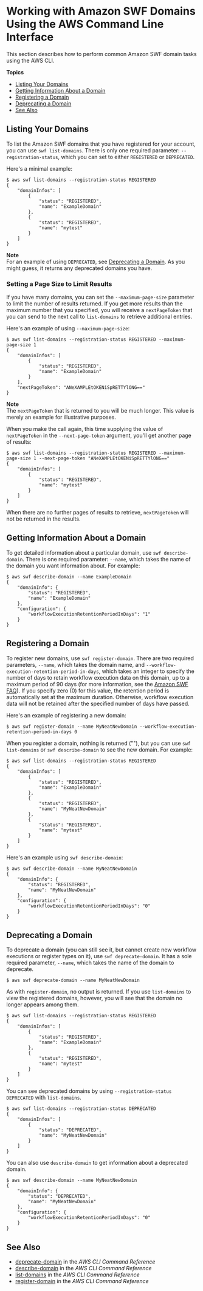 # Working with Amazon SWF Domains Using the AWS Command Line Interface<a name="cli-using-swf-domains"></a>

This section describes how to perform common Amazon SWF domain tasks using the AWS CLI\.

**Topics**
+ [Listing Your Domains](#listing-your-domains)
+ [Getting Information About a Domain](#getting-information-about-a-domain)
+ [Registering a Domain](#registering-a-domain)
+ [Deprecating a Domain](#deprecating-a-domain)
+ [See Also](#cli-using-swf-domains-see-also)

## Listing Your Domains<a name="listing-your-domains"></a>

To list the Amazon SWF domains that you have registered for your account, you can use `swf list-domains`\. There is only one required parameter: `--registration-status`, which you can set to either `REGISTERED` or `DEPRECATED`\.

Here's a minimal example:

```
$ aws swf list-domains --registration-status REGISTERED
{
    "domainInfos": [
        {
            "status": "REGISTERED",
            "name": "ExampleDomain"
        },
        {
            "status": "REGISTERED",
            "name": "mytest"
        }
    ]
}
```

**Note**  
For an example of using `DEPRECATED`, see [Deprecating a Domain](#deprecating-a-domain)\. As you might guess, it returns any deprecated domains you have\.

### Setting a Page Size to Limit Results<a name="set-page-size"></a>

If you have many domains, you can set the `--maximum-page-size` parameter to limit the number of results returned\. If you get more results than the maximum number that you specified, you will receive a `nextPageToken` that you can send to the next call to `list-domains` to retrieve additional entries\.

Here's an example of using `--maximum-page-size`:

```
$ aws swf list-domains --registration-status REGISTERED --maximum-page-size 1
{
    "domainInfos": [
        {
            "status": "REGISTERED",
            "name": "ExampleDomain"
        }
    ],
    "nextPageToken": "ANeXAMPLEtOKENiSpRETTYlONG=="
}
```

**Note**  
The `nextPageToken` that is returned to you will be much longer\. This value is merely an example for illustrative purposes\.

 When you make the call again, this time supplying the value of `nextPageToken` in the `--next-page-token` argument, you'll get another page of results:

```
$ aws swf list-domains --registration-status REGISTERED --maximum-page-size 1 --next-page-token "ANeXAMPLEtOKENiSpRETTYlONG=="
{
    "domainInfos": [
        {
            "status": "REGISTERED",
            "name": "mytest"
        }
    ]
}
```

When there are no further pages of results to retrieve, `nextPageToken` will not be returned in the results\.

## Getting Information About a Domain<a name="getting-information-about-a-domain"></a>

To get detailed information about a particular domain, use `swf describe-domain`\. There is one required parameter: `--name`, which takes the name of the domain you want information about\. For example:

```
$ aws swf describe-domain --name ExampleDomain
{
    "domainInfo": {
        "status": "REGISTERED",
        "name": "ExampleDomain"
    },
    "configuration": {
        "workflowExecutionRetentionPeriodInDays": "1"
    }
}
```

## Registering a Domain<a name="registering-a-domain"></a>

To register new domains, use `swf register-domain`\. There are two required parameters, `--name`, which takes the domain name, and `--workflow-execution-retention-period-in-days`, which takes an integer to specify the number of days to retain workflow execution data on this domain, up to a maximum period of 90 days \(for more information, see the [Amazon SWF FAQ](http://aws.amazon.com/swf/faqs/#retain_limit)\)\. If you specify zero \(0\) for this value, the retention period is automatically set at the maximum duration\. Otherwise, workflow execution data will not be retained after the specified number of days have passed\.

Here's an example of registering a new domain:

```
$ aws swf register-domain --name MyNeatNewDomain --workflow-execution-retention-period-in-days 0
```

When you register a domain, nothing is returned \(""\), but you can use `swf list-domains` or `swf describe-domain` to see the new domain\. For example:

```
$ aws swf list-domains --registration-status REGISTERED
{
    "domainInfos": [
        {
            "status": "REGISTERED",
            "name": "ExampleDomain"
        },
        {
            "status": "REGISTERED",
            "name": "MyNeatNewDomain"
        },
        {
            "status": "REGISTERED",
            "name": "mytest"
        }
    ]
}
```

Here's an example using `swf describe-domain`:

```
$ aws swf describe-domain --name MyNeatNewDomain
{
    "domainInfo": {
        "status": "REGISTERED",
        "name": "MyNeatNewDomain"
    },
    "configuration": {
        "workflowExecutionRetentionPeriodInDays": "0"
    }
}
```

## Deprecating a Domain<a name="deprecating-a-domain"></a>

To deprecate a domain \(you can still see it, but cannot create new workflow executions or register types on it\), use `swf deprecate-domain`\. It has a sole required parameter, `--name`, which takes the name of the domain to deprecate\.

```
$ aws swf deprecate-domain --name MyNeatNewDomain
```

As with `register-domain`, no output is returned\. If you use `list-domains` to view the registered domains, however, you will see that the domain no longer appears among them\.

```
$ aws swf list-domains --registration-status REGISTERED
{
    "domainInfos": [
        {
            "status": "REGISTERED",
            "name": "ExampleDomain"
        },
        {
            "status": "REGISTERED",
            "name": "mytest"
        }
    ]
}
```

You can see deprecated domains by using `--registration-status DEPRECATED` with `list-domains`\.

```
$ aws swf list-domains --registration-status DEPRECATED
{
    "domainInfos": [
        {
            "status": "DEPRECATED",
            "name": "MyNeatNewDomain"
        }
    ]
}
```

You can also use `describe-domain` to get information about a deprecated domain\.

```
$ aws swf describe-domain --name MyNeatNewDomain
{
    "domainInfo": {
        "status": "DEPRECATED",
        "name": "MyNeatNewDomain"
    },
    "configuration": {
        "workflowExecutionRetentionPeriodInDays": "0"
    }
}
```

## See Also<a name="cli-using-swf-domains-see-also"></a>
+ [deprecate\-domain](https://docs.aws.amazon.com/cli/latest/reference/swf/deprecate-domain.html) in the *AWS CLI Command Reference*
+ [describe\-domain](https://docs.aws.amazon.com/cli/latest/reference/swf/describe-domain.html) in the *AWS CLI Command Reference*
+ [list\-domains](https://docs.aws.amazon.com/cli/latest/reference/swf/list-domains.html) in the *AWS CLI Command Reference*
+ [register\-domain](https://docs.aws.amazon.com/cli/latest/reference/swf/register-domain.html) in the *AWS CLI Command Reference*